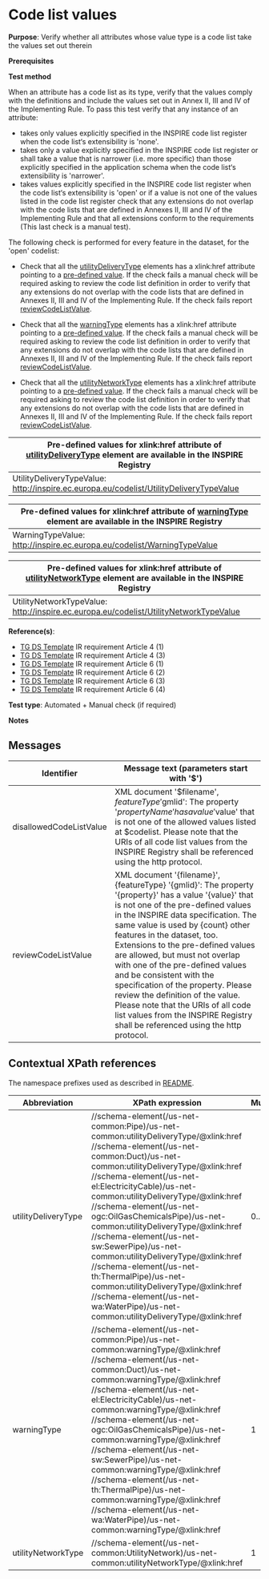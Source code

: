 # Code list values

**Purpose**: Verify whether all attributes whose value type is a code list take the values set out therein

**Prerequisites**

**Test method**

When an attribute has a code list as its type, verify that the values comply with the definitions and include the values set out in Annex II, III and IV of the Implementing Rule. To pass this test verify that any instance of an attribute:

* takes only values explicitly specified in the INSPIRE code list register when the code list‘s extensibility is 'none'.
* takes only a value explicitly specified in the INSPIRE code list register or shall take a value that is narrower (i.e. more specific) than those explicitly specified in the application schema when the code list‘s extensibility is 'narrower'.
* takes values explicitly specified in the INSPIRE code list register when the code list‘s extensibility is 'open' or if a value is not one of the values listed in the code list register check that any extensions do not overlap with the code lists that are defined in Annexes II, III and IV of the Implementing Rule and that all extensions conform to the requirements (This last check is a manual test).


The following check is performed for every feature in the dataset, for the 'open' codelist:

* Check that all the [utilityDeliveryType](#utilityDeliveryType) elements has a xlink:href attribute pointing to a [pre-defined value](#preDefinedValue). If the check fails a manual check will be required asking to review the code list definition in order to verify that any extensions do not overlap with the code lists that are defined in Annexes II, III and IV of the Implementing Rule. If the check fails report [reviewCodeListValue](#reviewCodeListValue).

* Check that all the [warningType](#warningType) elements has a xlink:href attribute pointing to a [pre-defined value](#preDefinedValue1). If the check fails a manual check will be required asking to review the code list definition in order to verify that any extensions do not overlap with the code lists that are defined in Annexes II, III and IV of the Implementing Rule. If the check fails report [reviewCodeListValue](#reviewCodeListValue).

* Check that all the [utilityNetworkType](#utilityNetworkType) elements has a xlink:href attribute pointing to a [pre-defined value](#preDefinedValue2). If the check fails a manual check will be required asking to review the code list definition in order to verify that any extensions do not overlap with the code lists that are defined in Annexes II, III and IV of the Implementing Rule. If the check fails report [reviewCodeListValue](#reviewCodeListValue).


| <a name="preDefinedValue"></a> Pre-defined values for xlink:href attribute of [utilityDeliveryType](#utilityDeliveryType) element are available in the INSPIRE Registry| 
| ---- | 
| UtilityDeliveryTypeValue: http://inspire.ec.europa.eu/codelist/UtilityDeliveryTypeValue | 

| <a name="preDefinedValue1"></a> Pre-defined values for xlink:href attribute of [warningType](#warningType) element are available in the INSPIRE Registry| 
| ---- | 
| WarningTypeValue: http://inspire.ec.europa.eu/codelist/WarningTypeValue | 

| <a name="preDefinedValue1"></a> Pre-defined values for xlink:href attribute of [utilityNetworkType](#utilityNetworkType) element are available in the INSPIRE Registry| 
| ---- | 
| UtilityNetworkTypeValue: http://inspire.ec.europa.eu/codelist/UtilityNetworkTypeValue | 


**Reference(s)**: 

* [TG DS Template](./README.md#ref_TG_DS_tmpl) IR requirement Article 4 (1)
* [TG DS Template](./README.md#ref_TG_DS_tmpl) IR requirement Article 4 (3)
* [TG DS Template](./README.md#ref_TG_DS_tmpl) IR requirement Article 6 (1)
* [TG DS Template](./README.md#ref_TG_DS_tmpl) IR requirement Article 6 (2)
* [TG DS Template](./README.md#ref_TG_DS_tmpl) IR requirement Article 6 (3)
* [TG DS Template](./README.md#ref_TG_DS_tmpl) IR requirement Article 6 (4)

**Test type**: Automated + Manual check (if required)

**Notes**

## Messages

Identifier  |  Message text (parameters start with '$')
---------------------------------------------------------- | -------------------------------------------------------------------------
disallowedCodeListValue <a name="disallowedCodeListValue"/> | XML document '$filename', $featureType '$gmlid': The property '$propertyName' has a value '$value' that is not one of the allowed values listed at $codelist. Please note that the URIs of all code list values from the INSPIRE Registry shall be referenced using the http protocol. 
reviewCodeListValue <a name="reviewCodeListValue"/> | XML document '{filename}', {featureType} '{gmlid}': The property '{property}' has a value '{value}' that is not one of the pre-defined values in the INSPIRE data specification. The same value is used by {count} other features in the dataset, too. Extensions to the pre-defined values are allowed, but must not overlap with one of the pre-defined values and be consistent with the specification of the property. Please review the definition of the value. Please note that the URIs of all code list values from the INSPIRE Registry shall be referenced using the http protocol. 

## Contextual XPath references

The namespace prefixes used as described in [README](./README.md#namespaces).

Abbreviation                                               |  XPath expression				|Multiplicity       |Voidable
---------------------------------------------------------- | -------------------------------|-------------------|---------
utilityDeliveryType <a name="utilityDeliveryType"></a> | //schema-element(/us-net-common:Pipe)/us-net-common:utilityDeliveryType/@xlink:href <br> //schema-element(/us-net-common:Duct)/us-net-common:utilityDeliveryType/@xlink:href <br> //schema-element(/us-net-el:ElectricityCable)/us-net-common:utilityDeliveryType/@xlink:href <br> //schema-element(/us-net-ogc:OilGasChemicalsPipe)/us-net-common:utilityDeliveryType/@xlink:href <br> //schema-element(/us-net-sw:SewerPipe)/us-net-common:utilityDeliveryType/@xlink:href <br> //schema-element(/us-net-th:ThermalPipe)/us-net-common:utilityDeliveryType/@xlink:href <br> //schema-element(/us-net-wa:WaterPipe)/us-net-common:utilityDeliveryType/@xlink:href | 0..1 | Yes
warningType <a name="warningType"></a> | //schema-element(/us-net-common:Pipe)/us-net-common:warningType/@xlink:href <br> //schema-element(/us-net-common:Duct)/us-net-common:warningType/@xlink:href <br> //schema-element(/us-net-el:ElectricityCable)/us-net-common:warningType/@xlink:href <br> //schema-element(/us-net-ogc:OilGasChemicalsPipe)/us-net-common:warningType/@xlink:href <br> //schema-element(/us-net-sw:SewerPipe)/us-net-common:warningType/@xlink:href <br> //schema-element(/us-net-th:ThermalPipe)/us-net-common:warningType/@xlink:href <br> //schema-element(/us-net-wa:WaterPipe)/us-net-common:warningType/@xlink:href | 1 | Yes
utilityNetworkType <a name="utilityNetworkType"></a> | //schema-element(/us-net-common:UtilityNetwork)/us-net-common:utilityNetworkType/@xlink:href | 1 | No
